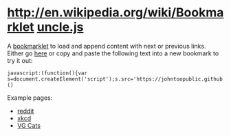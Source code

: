 http://en.wikipedia.org/wiki/Bookmarklet
[uncle.js](https://johntoopublic.github.io/uncle.js)
==========

A [bookmarklet](http://en.wikipedia.org/wiki/Bookmarklet) to load and append content with next or previous links. Either go [here](https://johntoopublic.github.io/uncle.js/) or copy and paste the following text into a new bookmark to try it out:

    javascript:(function(){var s=document.createElement('script');s.src='https://johntoopublic.github.io/uncle.js/uncle.js';document.body.appendChild(s)})()

Example pages:

 - [reddit](http://www.reddit.com)
 - [xkcd](http://xkcd.com)
 - [VG Cats](http://www.vgcats.com/comics/)
